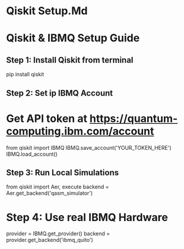 # Qiskit Setup.Md

# Qiskit & IBMQ Setup Guide

## Step 1: Install Qiskit from terminal 
pip install qiskit

## Step 2: Set ip IBMQ Account 

# Get API token at https://quantum-computing.ibm.com/account 
from qiskit import IBMQ
IBMQ.save_account('YOUR_TOKEN_HERE')
IBMQ.load_account()

## Step 3: Run Local Simulations 
from qiskit import Aer, execute
backend = Aer.get_backend('qasm_simulator')

# Step 4: Use real IBMQ Hardware 
provider = IBMQ.get_provider()
backend = provider.get_backend('ibmq_quito')

